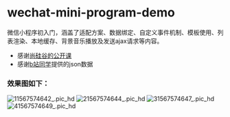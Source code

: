 # wechat-mini-program-demo
微信小程序初入门，涵盖了适配方案、数据绑定、自定义事件机制、模板使用、列表渲染、本地缓存、背景音乐播放及发送ajax请求等内容。
- 感谢[尚硅谷的公开课](https://www.bilibili.com/video/av29426039/)
- 感谢[b站同学](https://github.com/captainLuo/wxstudy)提供的json数据

### 效果图如下：

![11567574642_.pic_hd](media/11567574642_.pic_hd.jpg)
![21567574644_.pic_hd](media/21567574644_.pic_hd.jpg)
![31567574647_.pic_hd](media/31567574647_.pic_hd.jpg)
![41567574649_.pic_hd](media/41567574649_.pic_hd.jpg)



